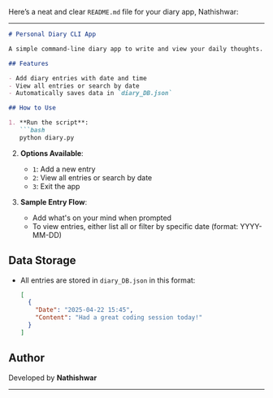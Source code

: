 Here’s a neat and clear `README.md` file for your diary app, Nathishwar:

---

```markdown
# Personal Diary CLI App

A simple command-line diary app to write and view your daily thoughts. Built with Python, this app stores entries locally in a JSON file.

## Features

- Add diary entries with date and time
- View all entries or search by date
- Automatically saves data in `diary_DB.json`

## How to Use

1. **Run the script**:
   ```bash
   python diary.py
   ```

2. **Options Available**:
   - `1`: Add a new entry
   - `2`: View all entries or search by date
   - `3`: Exit the app

3. **Sample Entry Flow**:
   - Add what's on your mind when prompted
   - To view entries, either list all or filter by specific date (format: YYYY-MM-DD)

## Data Storage

- All entries are stored in `diary_DB.json` in this format:
  ```json
  [
    {
      "Date": "2025-04-22 15:45",
      "Content": "Had a great coding session today!"
    }
  ]
  ```

## Author

Developed by **Nathishwar**

---
